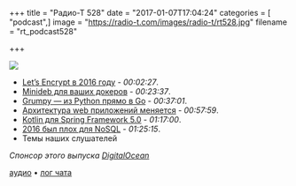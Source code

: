 +++
title = "Радио-Т 528"
date = "2017-01-07T17:04:24"
categories = [ "podcast",]
image = "https://radio-t.com/images/radio-t/rt528.jpg"
filename = "rt_podcast528"

+++

![](https://radio-t.com/images/radio-t/rt528.jpg)

- [Let’s Encrypt в 2016 году](https://letsencrypt.org//2017/01/06/le-2016-in-review.html) - *00:02:27*.
- [Minideb для ваших докеров](https://dzone.com/articles/minideb-a-minimalist-debian-based-docker-image) - *00:23:37*.
- [Grumpy — из Python прямо в Go](https://opensource.googleblog.com/2017/01/grumpy-go-running-python.html) - *00:37:01*.
- [Архитектура web приложений меняется](https://dzone.com/articles/architectural-shift-in-web-applications-with-emerg) - *00:57:59*.
- [Kotlin для Spring Framework 5.0](https://spring.io/blog/2017/01/04/introducing-kotlin-support-in-spring-framework-5-0) - *01:17:00*.
- [2016 был плох для NoSQL](http://www.techrepublic.com/article/2016-was-a-bad-year-for-nosql-databases-and-the-cloud-is-to-blame/) - *01:25:15*.
- Темы наших слушателей

_Спонсор этого выпуска [DigitalOcean](https://www.digitalocean.com)_

[аудио](http://cdn.radio-t.com/rt_podcast528.mp3) • [лог чата](http://chat.radio-t.com/logs/radio-t-528.html)
<audio src="http://cdn.radio-t.com/rt_podcast528.mp3" preload="none"></audio>
